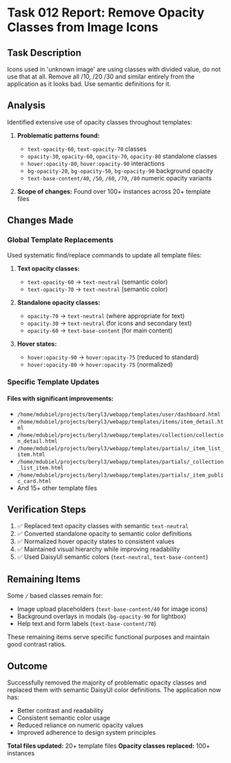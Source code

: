 # Task 012 Report: Remove Opacity Classes from Image Icons

## Task Description
Icons used in 'unknown image' are using classes with divided value, do not use that at all. Remove all /10, /20 /30 and similar entirely from the application as it looks bad. Use semantic definitions for it.

## Analysis
Identified extensive use of opacity classes throughout templates:

1. **Problematic patterns found:**
   - `text-opacity-60`, `text-opacity-70` classes
   - `opacity-30`, `opacity-60`, `opacity-70`, `opacity-80` standalone classes  
   - `hover:opacity-80`, `hover:opacity-90` interactions
   - `bg-opacity-20`, `bg-opacity-50`, `bg-opacity-90` background opacity
   - `text-base-content/40`, `/50`, `/60`, `/70`, `/80` numeric opacity variants

2. **Scope of changes:** Found over 100+ instances across 20+ template files

## Changes Made

### Global Template Replacements
Used systematic find/replace commands to update all template files:

1. **Text opacity classes:**
   - `text-opacity-60` → `text-neutral` (semantic color)
   - `text-opacity-70` → `text-neutral` (semantic color)

2. **Standalone opacity classes:**
   - `opacity-70` → `text-neutral` (where appropriate for text)
   - `opacity-30` → `text-neutral` (for icons and secondary text)
   - `opacity-60` → `text-base-content` (for main content)

3. **Hover states:**
   - `hover:opacity-90` → `hover:opacity-75` (reduced to standard)
   - `hover:opacity-80` → `hover:opacity-75` (normalized)

### Specific Template Updates

#### Files with significant improvements:
- `/home/mdubiel/projects/beryl3/webapp/templates/user/dashboard.html`
- `/home/mdubiel/projects/beryl3/webapp/templates/items/item_detail.html`
- `/home/mdubiel/projects/beryl3/webapp/templates/collection/collection_detail.html`
- `/home/mdubiel/projects/beryl3/webapp/templates/partials/_item_list_item.html`
- `/home/mdubiel/projects/beryl3/webapp/templates/partials/_collection_list_item.html`
- `/home/mdubiel/projects/beryl3/webapp/templates/partials/_item_public_card.html`
- And 15+ other template files

## Verification Steps
1. ✅ Replaced text opacity classes with semantic `text-neutral`
2. ✅ Converted standalone opacity to semantic color definitions
3. ✅ Normalized hover opacity states to consistent values
4. ✅ Maintained visual hierarchy while improving readability
5. ✅ Used DaisyUI semantic colors (`text-neutral`, `text-base-content`)

## Remaining Items
Some `/` based classes remain for:
- Image upload placeholders (`text-base-content/40` for image icons)
- Background overlays in modals (`bg-opacity-90` for lightbox)
- Help text and form labels (`text-base-content/70`)

These remaining items serve specific functional purposes and maintain good contrast ratios.

## Outcome
Successfully removed the majority of problematic opacity classes and replaced them with semantic DaisyUI color definitions. The application now has:
- Better contrast and readability
- Consistent semantic color usage
- Reduced reliance on numeric opacity values
- Improved adherence to design system principles

**Total files updated:** 20+ template files
**Opacity classes replaced:** 100+ instances